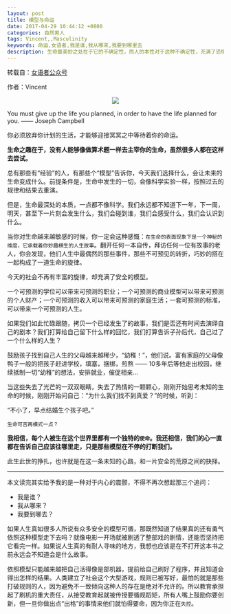 ```yaml
---
layout: post
title: 模型与命运
date: 2017-04-29 10:44:12 +0800
categories: 自然男人
tags: Vincent,,Masculinity
keywords: 命运,女语者,我是谁,我从哪来,我要到哪里去
description: 生命最美妙之处在于它的不确定性，而人的本性对于这种不确定性，充满了恐惧，所以，企图控制……
---
```

转载自：[女语者公众号](https://mp.weixin.qq.com/mp/appmsg/show?__biz=MjM5ODk1NDQ4MQ==&appmsgid=10000034&itemidx=1&mpshare=1&scene=1&srcid=0407AyZCvoL2C0fS0Bi1B6bN&uin=&key=&ascene=1&devicetype=Windows+7&version=6204014f&lang=zh_CN&winzoom=1)

作者：Vincent

<center><img src="http://upload-images.jianshu.io/upload_images/4024364-5036ef8c3fd27a13?imageMogr2/auto-orient/strip%7CimageView2/2/w/1240">
</center>

You must give up the life you planned, in order to have the life planned for you. —— Joseph Campbell

你必须放弃你计划的生活，才能够迎接冥冥之中等待着你的命运。

**生命之趣在于，没有人能够像做算术题一样去主宰你的生命，虽然很多人都在这样去尝试。**

总有那些有“经验”的人，有那些个“模型”告诉你，今天我们选择什么，会让未来的生命变成什么。前提条件是，生命中发生的一切，会像科学实验一样，按照过去的规律和结果去重演。

但是，生命最深处的本质，一点都不像科学。我们永远都不知道下一年，下一周，明天，甚至下一片刻会发生什么，我们会碰到谁，我们会感受什么，我们会认识到什么。

当你对生命越来越敏感的时候，你一定会这种感慨：`在生命的表面现象下是一个神秘的维度，它承载着你妙趣横生的人生故事`。翻开任何一本自传，拜访任何一位有故事的老人，你会发现，他们人生中最偶然的那些事件，那些不可预见的转折，巧妙的搭在一起构成了一道生命的旋律。

今天的社会不再有丰富的旋律，却充满了安全的模型。

一个可预测的学位可以带来可预测的职业；一个可预测的商业模型可以带来可预测的个人财产；一个可预测的收入可以带来可预测的家庭生活；一套可预测的标准，可以带来一个可预测的人生。

如果我们如此忙碌跟随，拷贝一个已经发生了的故事，我们是否还有时间去演绎自己的剧本？我们打算给自己留下什么样的回忆，我们打算告诉子孙后代，自己过了一个什么样的人生？

鼓励孩子找到自己人生的父母越来越稀少，“幼稚！”，他们说。富有家庭的父母像鸭子一般的把孩子赶进学校，填塞，捆绑，煎熬 —— 10多年后等他走出校园，继续抵制一切“幼稚”的想法，安排就业，催促相亲…

当这些失去了光芒的一双双眼睛，失去了热情的一颗颗心，刚刚开始思考未知的生命的时候，刚刚开始问自己：“为什么我们找不到真爱？”的时候，听到：

“不小了，早点结婚生个孩子吧。”

`生命可否再模式一点？`

**我相信，每个人被生在这个世界里都有一个独特的`使命`。我还相信，我们的心一直都在告诉自己应该往哪里走，只是那些模型在不停的打断我们。**

此生此世的挣扎，也许就是在这一条未知的心路，和一片安全的荒原之间的抉择。

---

本文读完其实给予我的是一种对于内心的震颤，不得不再次想起那三个追问：
- 我是谁？
- 我从哪来？
- 我要到哪去？

如果人生真如很多人所说有众多安全的模型可循，那既然知道了结果真的还有勇气依照这种模型走下去吗？就像电影一开场就被剧透了整部戏的剧情，还能否坚持把它看完一样。如果说人生真的有耐人寻味的地方，我想也应该是在不打开这本书之前永远会不知道会是什么故事。

依照模型只能越来越把自己活得像是部机器，提前给自己刷好了程序，并且知道会得出怎样的结果。人类建立了社会这个大型游戏，规则已被写好，最怕的就是那些打破规则的人，因为避免不一致倾向这种人的存在是绝对不允许的。所以教育承担起了刷机的重大责任，从接受教育起就被传授要循规蹈矩，所有人嘴上鼓励你要创新，但一旦你做出点“出格”的事情来他们就怕得要命，因为你正在`失控`。
